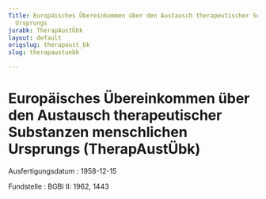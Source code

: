 ```yaml
---
Title: Europäisches Übereinkommen über den Austausch therapeutischer Substanzen menschlichen
  Ursprungs
jurabk: TherapAustÜbk
layout: default
origslug: therapaust_bk
slug: therapaustuebk

---
```


# Europäisches Übereinkommen über den Austausch therapeutischer Substanzen menschlichen Ursprungs (TherapAustÜbk)

Ausfertigungsdatum
:   1958-12-15

Fundstelle
:   BGBl II: 1962, 1443

